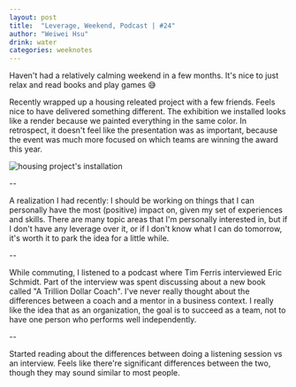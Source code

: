 ```yaml
---
layout: post
title:  "Leverage, Weekend, Podcast | #24"
author: "Weiwei Hsu"
drink: water
categories: weeknotes
---
```


Haven't had a relatively calming weekend in a few months. It's nice to just relax and read books and play games 😅

Recently wrapped up a housing releated project with a few friends. Feels nice to have delivered something different. The exhibition we installed looks like a render because we painted everything in the same color. In retrospect, it doesn't feel like the presentation was as important, because the event was much more focused on which teams are winning the award this year.

![housing project's installation]({{site.baseurl}}/assets/images/house9.jpeg)

--

A realization I had recently: I should be working on things that I can personally have the most (positive) impact on, given my set of experiences and skills. There are many topic areas that I'm personally interested in, but if I don't have any leverage over it, or if I don't know what I can do tomorrow, it's worth it to park the idea for a little while.

--

While commuting, I listened to a podcast where Tim Ferris interviewed Eric Schmidt. Part of the interview was spent discussing about a new book called "A Trillion Dollar Coach". I've never really thought about the differences between a coach and a mentor in a business context. I really like the idea that as an organization, the goal is to succeed as a team, not to have one person who performs well independently.

--

Started reading about the differences between doing a listening session vs an interview. Feels like there're significant differences between the two, though they may sound similar to most people.
